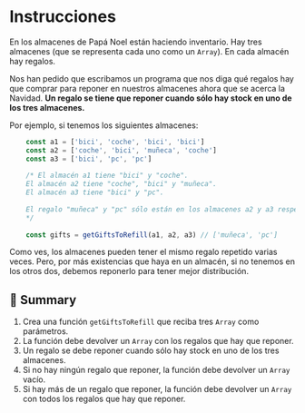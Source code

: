 # Instrucciones

En los almacenes de Papá Noel están haciendo inventario. Hay tres almacenes (que se representa cada uno como un `Array`). En cada almacén hay regalos.

Nos han pedido que escribamos un programa que nos diga qué regalos hay que comprar para reponer en nuestros almacenes ahora que se acerca la Navidad. **Un regalo se tiene que reponer cuando sólo hay stock en uno de los tres almacenes.**

Por ejemplo, si tenemos los siguientes almacenes:
```js
    const a1 = ['bici', 'coche', 'bici', 'bici']
    const a2 = ['coche', 'bici', 'muñeca', 'coche']
    const a3 = ['bici', 'pc', 'pc']
    
    /* El almacén a1 tiene "bici" y "coche".
    El almacén a2 tiene "coche", "bici" y "muñeca".
    El almacén a3 tiene "bici" y "pc".
    
    El regalo "muñeca" y "pc" sólo están en los almacenes a2 y a3 respectivamente.
    */
    
    const gifts = getGiftsToRefill(a1, a2, a3) // ['muñeca', 'pc']
```  

Como ves, los almacenes pueden tener el mismo regalo repetido varias veces. Pero, por más existencias que haya en un almacén, si no tenemos en los otros dos, debemos reponerlo para tener mejor distribución.

📝 Summary
----------

1.  Crea una función `getGiftsToRefill` que reciba tres `Array` como parámetros.
2.  La función debe devolver un `Array` con los regalos que hay que reponer.
3.  Un regalo se debe reponer cuando sólo hay stock en uno de los tres almacenes.
4.  Si no hay ningún regalo que reponer, la función debe devolver un `Array` vacío.
5.  Si hay más de un regalo que reponer, la función debe devolver un `Array` con todos los regalos que hay que reponer.